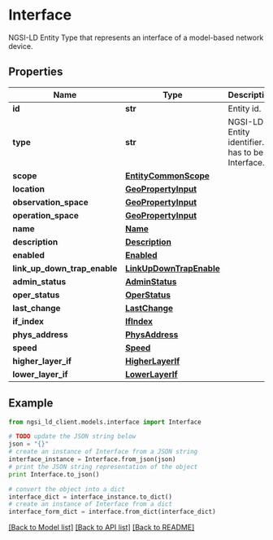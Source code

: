 # Interface

NGSI-LD Entity Type that represents an interface of a model-based network device. 

## Properties
Name | Type | Description | Notes
------------ | ------------- | ------------- | -------------
**id** | **str** | Entity id.  | 
**type** | **str** | NGSI-LD Entity identifier. It has to be Interface. | [default to 'Interface']
**scope** | [**EntityCommonScope**](EntityCommonScope.md) |  | [optional] 
**location** | [**GeoPropertyInput**](GeoPropertyInput.md) |  | [optional] 
**observation_space** | [**GeoPropertyInput**](GeoPropertyInput.md) |  | [optional] 
**operation_space** | [**GeoPropertyInput**](GeoPropertyInput.md) |  | [optional] 
**name** | [**Name**](Name.md) |  | 
**description** | [**Description**](Description.md) |  | [optional] 
**enabled** | [**Enabled**](Enabled.md) |  | [optional] 
**link_up_down_trap_enable** | [**LinkUpDownTrapEnable**](LinkUpDownTrapEnable.md) |  | [optional] 
**admin_status** | [**AdminStatus**](AdminStatus.md) |  | 
**oper_status** | [**OperStatus**](OperStatus.md) |  | 
**last_change** | [**LastChange**](LastChange.md) |  | [optional] 
**if_index** | [**IfIndex**](IfIndex.md) |  | 
**phys_address** | [**PhysAddress**](PhysAddress.md) |  | [optional] 
**speed** | [**Speed**](Speed.md) |  | [optional] 
**higher_layer_if** | [**HigherLayerIf**](HigherLayerIf.md) |  | [optional] 
**lower_layer_if** | [**LowerLayerIf**](LowerLayerIf.md) |  | [optional] 

## Example

```python
from ngsi_ld_client.models.interface import Interface

# TODO update the JSON string below
json = "{}"
# create an instance of Interface from a JSON string
interface_instance = Interface.from_json(json)
# print the JSON string representation of the object
print Interface.to_json()

# convert the object into a dict
interface_dict = interface_instance.to_dict()
# create an instance of Interface from a dict
interface_form_dict = interface.from_dict(interface_dict)
```
[[Back to Model list]](../README.md#documentation-for-models) [[Back to API list]](../README.md#documentation-for-api-endpoints) [[Back to README]](../README.md)


